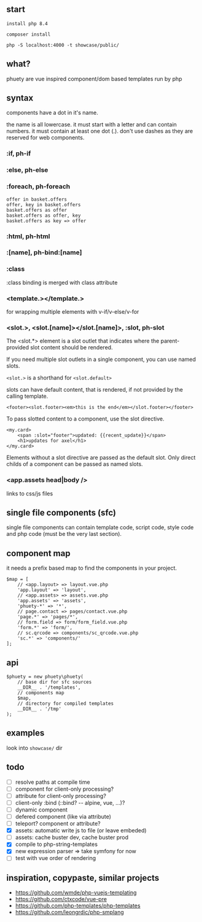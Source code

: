 ## start

    install php 8.4

    composer install

    php -S localhost:4000 -t showcase/public/

## what?

phuety are vue inspired component/dom based templates run by php

## syntax

components have a dot in it's name.

the name is all lowercase. it must start with a letter and can contain numbers. it must contain at least one dot (.). don't use dashes as they are reserved for web components.

### :if, ph-if

### :else, ph-else

### :foreach, ph-foreach

    offer in basket.offers
    offer, key in basket.offers
    basket.offers as offer
    basket.offers as offer, key
    basket.offers as key => offer

### :html, ph-html

### :[name], ph-bind:[name]

### :class

:class binding is merged with class attribute

### <template.></template.>

for wrapping multiple elements with v-if/v-else/v-for

### <slot.>, <slot.[name]></slot.[name]>, :slot, ph-slot

The <slot.\*> element is a slot outlet that indicates where the parent-provided slot content should be rendered.

If you need multiple slot outlets in a single component, you can use named slots.

`<slot.>` is a shorthand for `<slot.default>`

slots can have default content, that is rendered, if not provided by the calling template.

    <footer><slot.footer><em>this is the end</em></slot.footer></footer>

To pass slotted content to a component, use the slot directive.

    <my.card>
        <span :slot="footer">updated: {{recent_update}}</span>
        <h1>updates for axel</h1>
    </my.card>

Elements without a slot directive are passed as the default slot. Only direct childs of a component can be passed as named slots.

### <app.assets head|body />

links to css/js files

## single file components (sfc)

single file components can contain template code, script code, style code and php code (must be the very last section).

## component map

it needs a prefix based map to find the components in your project.

    $map = [
        // <app.layout> => layout.vue.php
        'app.layout' => 'layout',
        // <app.assets> => assets.vue.php
        'app.assets' => 'assets',
        'phuety-*' => '*',
        // page.contact => pages/contact.vue.php
        'page.*' => 'pages/*',
        // form.field => form/form_field.vue.php
        'form.*' => 'form/',
        // sc.qrcode => components/sc_qrcode.vue.php
        'sc.*' => 'components/'
    ];

## api

    $phuety = new phuety\phuety(
        // base dir for sfc sources
        __DIR__ . '/templates',
        // components map
        $map,
        // directory for compiled templates
        __DIR__ . '/tmp'
    );

## examples

look into `showcase/` dir

## todo

- [ ] resolve paths at compile time
- [ ] component for client-only processing?
- [ ] attribute for client-only processing?
- [ ] client-only :bind (::bind? -- alpine, vue, ...)?
- [ ] dynamic component <component :is="input_type"></component>
- [ ] defered component (like <assets> via attribute)
- [ ] teleport? component or attribute?
- [x] assets: automatic write js to file (or leave embeded)
- [ ] assets: cache buster dev, cache buster prod
- [x] compile to php-string-templates
- [x] new expression parser => take symfony for now
- [ ] test with vue order of rendering

## inspiration, copypaste, similar projects

- https://github.com/wmde/php-vuejs-templating
- https://github.com/ctxcode/vue-pre
- https://github.com/php-templates/php-templates
- https://github.com/leongrdic/php-smplang
